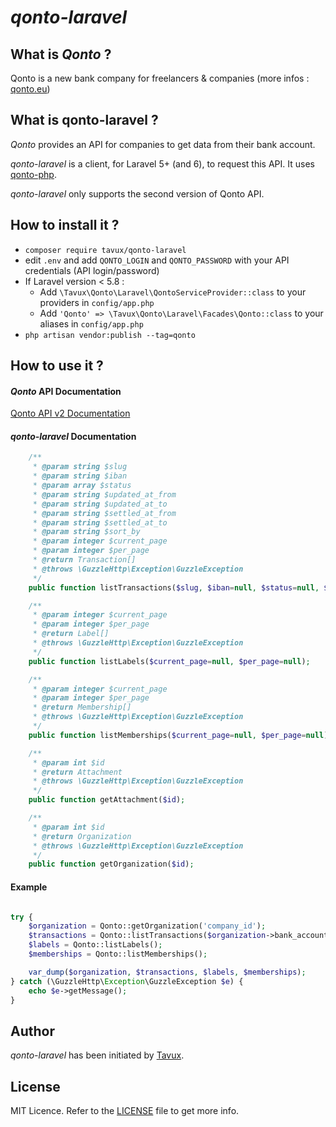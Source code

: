 # *qonto-laravel*

## What is *Qonto*  ?

Qonto is a new bank company for freelancers & companies (more infos : [qonto.eu](qonto.eu))

## What is **qonto-laravel** ?

*Qonto* provides an API for companies to get data from their bank account.

*qonto-laravel* is a client, for Laravel 5+ (and 6), to request this API. It uses [qonto-php](https://github.com/tavux/qonto-php).

*qonto-laravel* only supports the second version of Qonto API.

## How to install it ?

- `composer require tavux/qonto-laravel` 
- edit `.env` and add `QONTO_LOGIN` and `QONTO_PASSWORD` with your API credentials (API login/password)
- If Laravel version < 5.8 :
   - Add `\Tavux\Qonto\Laravel\QontoServiceProvider::class` to your providers in `config/app.php`
   - Add `'Qonto' => \Tavux\Qonto\Laravel\Facades\Qonto::class` to your aliases in `config/app.php`
- `php artisan vendor:publish --tag=qonto`

## How to use it ?

#### *Qonto* API Documentation
 
[Qonto API v2 Documentation](https://api-doc.qonto.eu/2.0/welcome/authentication)

#### *qonto-laravel* Documentation

```php
    /**
     * @param string $slug
     * @param string $iban
     * @param array $status
     * @param string $updated_at_from
     * @param string $updated_at_to
     * @param string $settled_at_from
     * @param string $settled_at_to
     * @param string $sort_by
     * @param integer $current_page
     * @param integer $per_page
     * @return Transaction[]
     * @throws \GuzzleHttp\Exception\GuzzleException
     */
    public function listTransactions($slug, $iban=null, $status=null, $updated_at_from=null, $updated_at_to=null, $settled_at_from=null, $settled_at_to=null, $sort_by=null, $current_page=null, $per_page=null);

    /**
     * @param integer $current_page
     * @param integer $per_page
     * @return Label[]
     * @throws \GuzzleHttp\Exception\GuzzleException
     */
    public function listLabels($current_page=null, $per_page=null);

    /**
     * @param integer $current_page
     * @param integer $per_page
     * @return Membership[]
     * @throws \GuzzleHttp\Exception\GuzzleException
     */
    public function listMemberships($current_page=null, $per_page=null);

    /**
     * @param int $id
     * @return Attachment
     * @throws \GuzzleHttp\Exception\GuzzleException
     */
    public function getAttachment($id);

    /**
     * @param int $id
     * @return Organization
     * @throws \GuzzleHttp\Exception\GuzzleException
     */
    public function getOrganization($id);
```

#### Example 
```php

try {
    $organization = Qonto::getOrganization('company_id');
    $transactions = Qonto::listTransactions($organization->bank_accounts[0]->slug);
    $labels = Qonto::listLabels();
    $memberships = Qonto::listMemberships();

    var_dump($organization, $transactions, $labels, $memberships);
} catch (\GuzzleHttp\Exception\GuzzleException $e) {
    echo $e->getMessage();
}
```

## Author
*qonto-laravel* has been initiated by [Tavux](https://tavux.tech).

## License
MIT Licence. Refer to the [LICENSE](https://github.com/tavux/qonto-laravel/blob/master/LICENSE) file to get more info.
